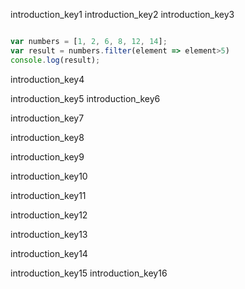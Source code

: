 introduction_key1
introduction_key2
introduction_key3


```javascript

var numbers = [1, 2, 6, 8, 12, 14];
var result = numbers.filter(element => element>5)
console.log(result);
```
 
introduction_key4



introduction_key5
introduction_key6


introduction_key7


introduction_key8


introduction_key9


introduction_key10


introduction_key11


introduction_key12



introduction_key13


introduction_key14



introduction_key15
introduction_key16
